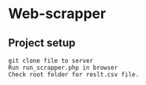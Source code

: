 # Web-scrapper


## Project setup
```
git clone file to server
Run run_scrapper.php in browser
Check root folder for reslt.csv file.
```